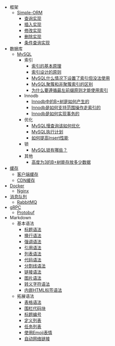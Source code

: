 - 框架
  - [Simple-ORM](Simple-ORM/Simple-ORM.md)
    - [查询实现](Simple-ORM/Search.md)
    - [插入实现](Simple-ORM/Insert.md)
    - [修改实现](Simple-ORM/Update.md)
    - [删除实现](Simple-ORM/Delete.md)
    - [条件查询实现](Simple-ORM/SearchByCondition.md)
- 数据库
  - [MySQL](MySQL/MySQL.md)
    - 索引
      - [索引的基本原理](MySQL/索引的基本原理.md)
      - [索引设计的原则](MySQL/索引设计的原则.md)
      - [MySQL什么情况下设置了索引但没法使用](MySQL/MySQL什么情况下设置了索引但没法使用.md)
      - [MySQL聚簇和非聚簇索引的区别](MySQL/MySQL聚簇和非聚簇索引的区别.md)
      - [为什么要遵循最左前缀原则才能使用索引](MySQL/为什么要遵循最左前缀原则才能使用索引.md)
    - Innodb
      - [Innodb中的B+树是如何产生的](MySQL/Innodb中的B+树是如何产生的.md)
      - [Innodb是如何支持范围操作走索引的](MySQL/Innodb是如何支持范围操作走索引的.md)
      - [Innodb是如何实现事务的](MySQL/Innodb是如何实现事务的.md)
    - 优化
      - [MySQL慢查询该如何优化](MySQL/MySQL慢查询该如何优化.md)
      - [MySQL执行计划](MySQL/MySQL执行计划.md)
      - [如何提高Insert性能](MySQL/如何提高Insert性能.md)
    - 锁
      - [MySQL锁有哪些？](MySQL/MySQL锁有哪些？.md)
    - 其他
      - [高度为3的B+树能存放多少数据](MySQL/高度为3的B+树能存放多少数据.md)
- [缓存](Cache/Cache.md)
  - [客户端缓存](Cache/客户端缓存.md)
  - [CDN缓存](Cache/CDN缓存.md)
- [Docker](Docker/Docker.md)
  - [Nginx](Docker/Nginx.md)
- [消息队列](消息队列/消息队列.md)
  - [RabbitMQ](消息队列/RabbitMQ.md)
- [gRPC](gRPC/gRPC.md)
  - [Protobuf](gRPC/Protobuf.md)
- Markdown
  - 基本语法
    - [标题语法](Markdown/标题语法.md)
    - [换行语法](Markdown/换行语法.md)
    - [强调语法](Markdown/强调语法.md)
    - [引用语法](Markdown/引用语法.md)
    - [列表语法](Markdown/列表语法.md)
    - [代码语法](Markdown/代码语法.md)
    - [分割线语法](Markdown/分割线语法.md)
    - [链接语法](Markdown/链接语法.md)
    - [图片语法](Markdown/图片语法.md)
    - [转义字符语法](Markdown/转义字符语法.md)
    - [内嵌HTML标签语法](Markdown/内嵌HTML标签)
  - 拓展语法
    - [表格语法](Markdown/表格语法.md)
    - [围栏代码块](Markdown/围栏代码块.md)
    - [标题编号](Markdown/标题编号语法.md)
    - [定义列表](Markdown/定义列表.md)
    - [任务列表](Markdown/任务列表语法.md)
    - [使用Emoji表情](Markdown/使用Emoji表情.md)
    - [自动网络链接](Markdown/自动网址链接.md)